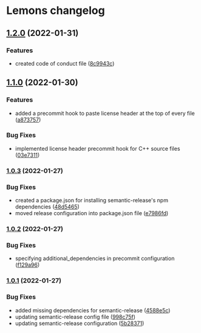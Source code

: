 # Lemons changelog

## [1.2.0](http://github.com/benthevining/Lemons/compare/v1.1.0...v1.2.0) (2022-01-31)


### Features

* created code of conduct file ([8c9943c](http://github.com/benthevining/Lemons/commit/8c9943c70611130d623b45cf991df1b4cee48d7e))

## [1.1.0](http://github.com/benthevining/Lemons/compare/v1.0.3...v1.1.0) (2022-01-30)


### Features

* added a precommit hook to paste license header at the top of every file ([a873757](http://github.com/benthevining/Lemons/commit/a87375716c28bbe269cc64ca01ebef36e66a8dfe))


### Bug Fixes

* implemented license header precommit hook for C++ source files ([03e7311](http://github.com/benthevining/Lemons/commit/03e731162154279d588b6d018f9ef39153782639))

### [1.0.3](http://github.com/benthevining/Lemons/compare/v1.0.2...v1.0.3) (2022-01-27)


### Bug Fixes

* created a package.json for installing semantic-release's npm dependencies ([48d5465](http://github.com/benthevining/Lemons/commit/48d54655b0ab1f9a0e91c7ba7075c614e3fdeadf))
* moved release configuration into package.json file ([e7986fd](http://github.com/benthevining/Lemons/commit/e7986fdb6006135d7763b216bbdbf40c9d6bd84f))

### [1.0.2](http://github.com/benthevining/Lemons/compare/v1.0.1...v1.0.2) (2022-01-27)


### Bug Fixes

* specifying additional_dependencies in precommit configuration ([f129a96](http://github.com/benthevining/Lemons/commit/f129a961eb9360f7dfefcb8662624d491dc72ac9))

### [1.0.1](http://github.com/benthevining/Lemons/compare/v1.0.0...v1.0.1) (2022-01-27)


### Bug Fixes

* added missing dependencies for semantic-release ([4588e5c](http://github.com/benthevining/Lemons/commit/4588e5c64706d618a1e892669ee6009529622986))
* updating semantic-release config file ([998c75f](http://github.com/benthevining/Lemons/commit/998c75f597ac8ae0a699313f11c064ace7ec811b))
* updating semantic-release configuration ([5b28371](http://github.com/benthevining/Lemons/commit/5b2837187595d5d40876a5b3f217832bfe644b80))
